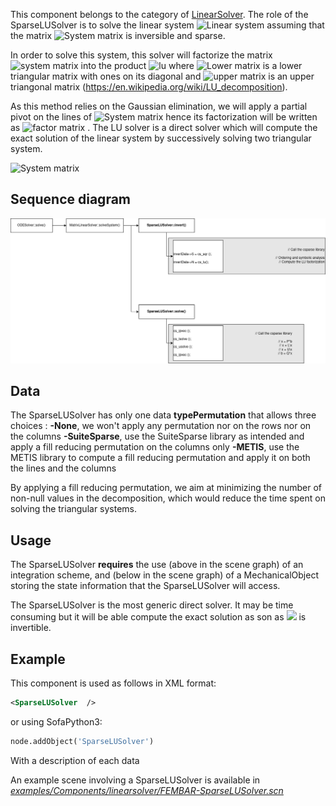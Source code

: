 This component belongs to the category of [LinearSolver](https://www.sofa-framework.org/community/doc/main-principles/system-resolution/linear-solvers/). The role of the SparseLUSolver is to solve the linear system <img class="latex" src="https://latex.codecogs.com/png.latex?\mathbf{A}x=b" title="Linear system" /> assuming that the matrix <img class="latex" src="https://latex.codecogs.com/png.latex?\mathbf{A}" title="System matrix" /> is inversible and sparse.

In order to solve this system, this solver will factorize the matrix <img class="latex" src="https://latex.codecogs.com/png.latex?\mathbf{A}" title="system matrix" /> into the product <img class="latex" src="https://latex.codecogs.com/png.latex?\mathbf{A=LU}" title="lu" /> where <img class="latex" src="https://latex.codecogs.com/png.latex?\mathbf{L}" title="Lower matrix" /> is a lower triangular matrix with ones on its diagonal and <img class="latex" src="https://latex.codecogs.com/png.latex?\mathbf{U}" title="upper matrix" /> is an upper triangonal matrix (https://en.wikipedia.org/wiki/LU_decomposition).

As this method relies on the Gaussian elimination, we will apply a partial pivot on the lines of <img class="latex" src="https://latex.codecogs.com/png.latex?\mathbf{A}" title="System matrix" /> hence its factorization will be written as <img class="latex" src="https://latex.codecogs.com/png.latex?\mathbf{PA=LU}" title="factor matrix" /> .
The LU solver is a direct solver which will compute the exact solution of the linear system by successively solving two triangular system.

<img class="latex" src="https://latex.codecogs.com/png.latex?\begin{cases} \mathbf{L}z=\mathbf{P}b\\ 
\mathbf{U} y = z \\
\mathbf{P} x = y
\end{case} \Longleftrightarrow Ax = b" title="System matrix" /> 

Sequence diagram
----------------

<a href="https://github.com/sofa-framework/doc/blob/master/images/linearsolver/SparseLUSolver.png?raw=true"><img src="https://github.com/sofa-framework/doc/blob/master/images/linearsolver/SparseLUSolver.png?raw=true" title="Flow diagram for the SparseLUSolver"/></a>

Data  
----
The SparseLUSolver has only one data **typePermutation** that allows three choices :
  **-None**, we won't apply any permutation nor on the rows nor on the columns
  **-SuiteSparse**, use the SuiteSparse library as intended and apply a fill reducing permutation on the columns only
  **-METIS**, use the METIS library to compute a fill reducing permutation and apply it on both the lines and the columns

By applying a fill reducing permutation, we aim at minimizing the number of non-null values in the decomposition, which would reduce the time spent on solving the triangular systems.

Usage
-----

The SparseLUSolver **requires** the use (above in the scene graph) of an integration scheme, and (below in the scene graph) of a MechanicalObject storing the state information that the SparseLUSolver will access.

The SparseLUSolver is the most generic direct solver. It may be time consuming but it will be able compute the exact solution as son as <img class="latex" src="https://latex.codecogs.com/png.latex?\mathbf{A}"> is invertible.

Example
-------

This component is used as follows in XML format:

``` xml
<SparseLUSolver  />
```

or using SofaPython3:

``` python
node.addObject('SparseLUSolver')
```

With a description of each data

An example scene involving a SparseLUSolver is available in [*examples/Components/linearsolver/FEMBAR-SparseLUSolver.scn*](https://github.com/sofa-framework/sofa/blob/master/examples/Components/linearsolver/FEMBAR-SparseLUSolver.scn)
